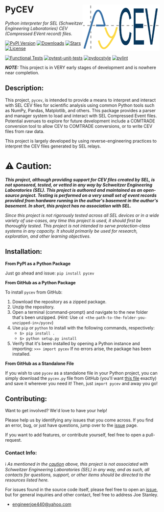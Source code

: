 # PyCEV <img src="https://raw.githubusercontent.com/engineerjoe440/pycev/main/logo/pycev.png" width="250" alt="logo" align="right">
*Python interpreter for SEL (Schweitzer Engineering Laboratories) CEV (Compressed EVent record) files.*

[![PyPI Version](https://img.shields.io/pypi/v/pycev.svg?color=blue&logo=pypi&logoColor=white)](https://pypi.org/project/pycev/)
[![Downloads](https://pepy.tech/badge/pycev)](https://pepy.tech/project/pycev)
[![Stars](https://img.shields.io/github/stars/engineerjoe440/pycev?logo=github)](https://github.com/engineerjoe440/pycev/)
[![License](https://img.shields.io/pypi/l/pycev.svg?color=blue)](https://github.com/engineerjoe440/pycev/blob/master/LICENSE.txt)


[![Functional Tests](http://jenkins.stanleysolutionsnw.com/buildStatus/icon?job=PyCEV-CI)](http://jenkins.stanleysolutionsnw.com/job/PyCEV-CI/)
[![pytest-unit-tests](https://github.com/engineerjoe440/pycev/actions/workflows/pytest-unit-tests.yml/badge.svg)](https://github.com/engineerjoe440/pycev/actions/workflows/pytest-unit-tests.yml)
[![pydocstyle](https://github.com/engineerjoe440/pycev/actions/workflows/pydocstyle.yml/badge.svg)](https://github.com/engineerjoe440/pycev/actions/workflows/pydocstyle.yml)
[![pylint](https://github.com/engineerjoe440/pycev/actions/workflows/pylint.yml/badge.svg)](https://github.com/engineerjoe440/pycev/actions/workflows/pylint.yml)

***NOTE:*** This project is in VERY early stages of development and is nowhere near completion.

## Description:
This project, `pycev`, is intended to provide a means to interpret and interact with SEL CEV files
for scientific analysis using common Python tools such as NumPy, Pandas, Matplotlib, and others.
This package provides a parser and manager system to load and interact with SEL Compressed Event
files. Potential avenues to explore for future development include a COMTRADE conversion tool to
allow CEV to COMTRADE conversions, or to write CEV files from raw data.

This project is largely developed by using reverse-engineering practices to interpret
the CEV files generated by SEL relays.

# :warning: Caution:
***This project, although providing support for CEV files created by SEL, is not
sponsored, tested, or vetted in any way by Schweitzer Engineering Laboratories (SEL).
This project is authored and maintained as an open-source project. Testing is performed
on a very small set of event records provided from hardware running in the author's
basement in the author's basement. In short, this project has no association with SEL.***

*Since this project is not rigorously tested across all SEL devices or in a wide variety
of use-cases, any time this project is used, it should first be thoroughly tested. This
project is not intended to serve protection-class systems in any capacity. It should
primarily be used for research, exploration, and other learning objectives.*

## Installation:

**From PyPI as a Python Package**

Just go ahead and issue: `pip install pycev`

**From GitHub as a Python Package**

To install `pycev` from GitHub:

1. Download the repository as a zipped package.
2. Unzip the repository.
3. Open a terminal (command-prompt) and navigate to the new folder that's been unzipped.
(*Hint:* Use `cd <the-path-to-the-folder-you-unzipped-in>/pycev`)
4. Use `pip` or `python` to install with the following commands, respectively:
    - `$> pip install .`
    - `$> python setup.py install`
5. Verify that it's been installed by opening a Python instance and importing:
    `>>> import pycev` If no errors arise, the package has been installed.

**From GitHub as a Standalone File**

If you wish to use `pycev` as a standalone file in your Python project, you can simply
download the `pycev.py` file from GitHub (you'll want
[this file](https://github.com/engineerjoe440/pycev/blob/main/pycev/pycev.py) exactly)
and save it wherever you need it! Then, just `import pycev` and away you go!

## Contributing:

Want to get involved? We'd love to have your help!

Please help us by identifying any issues that you come across. If you find an error,
bug, or just have questions, jump over to the
[issue](https://github.com/engineerjoe440/pycev/issues) page.

If you want to add features, or contribute yourself, feel free to open a pull-request.

### Contact Info:
:information_source: *As mentioned in the
[caution](https://github.com/engineerjoe440/pycev#warning-caution) above, this
project is not associated with Schweitzer Engineering Laboratories (SEL) in any
way, and as such, all contacts for questions, support, or other items should be
directed to the resources listed here.*

For issues found in the source code itself, please feel free to open an
[issue](https://github.com/engineerjoe440/pycev/issues), but for general inquiries
and other contact, feel free to address Joe Stanley.

- [engineerjoe440@yahoo.com](mailto:engineerjoe440@yahoo.com)
